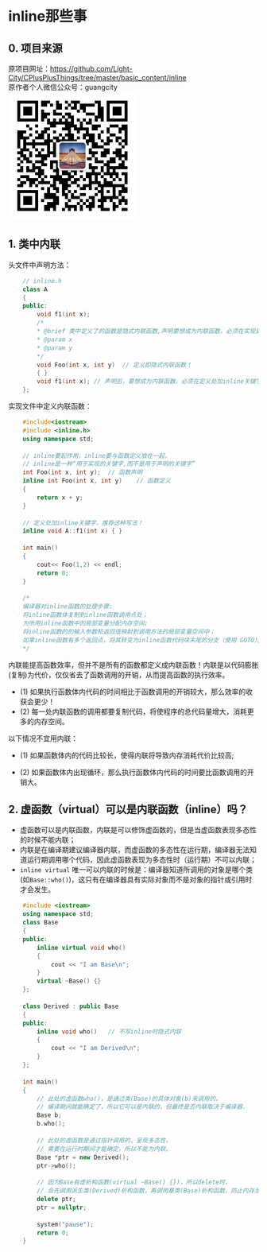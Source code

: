 # inline那些事

## 0. 项目来源

原项目网址：<https://github.com/Light-City/CPlusPlusThings/tree/master/basic_content/inline>  
原作者个人微信公众号：guangcity  
![Alt text](/basic_content/this/img/作者微信公众号.jpg "guangcity")

## 1. 类中内联

头文件中声明方法：

```C++
    // inline.h
    class A
    {
    public:
        void f1(int x);
        /*
        * @brief 类中定义了的函数是隐式内联函数,声明要想成为内联函数，必须在实现处(定义处)加inline关键字。
        * @param x
        * @param y
        */
        void Foo(int x, int y)  // 定义即隐式内联函数！
        { }
        void f1(int x); // 声明后，要想成为内联函数，必须在定义处加inline关键字。
    };
```

实现文件中定义内联函数：

```C++
    #include<iostream>
    #include <inline.h>
    using namespace std;

    // inline要起作用，inline要与函数定义放在一起，
    // inline是一种“用于实现的关键字,而不是用于声明的关键字”
    int Foo(int x, int y);  // 函数声明
    inline int Foo(int x, int y)    // 函数定义
    {
        return x + y;
    }

    // 定义处加inline关键字，推荐这种写法！
    inline void A::f1(int x) { }

    int main()
    {
        cout<< Foo(1,2) << endl;
        return 0;
    }

    /*
    编译器对inline函数的处理步骤:
    将inline函数体复制到inline函数调用点处；
    为所用inline函数中的局部变量分配内存空间;
    将inline函数的的输入参数和返回值映射到调用方法的局部变量空间中；
    如果inline函数有多个返回点，将其转变为inline函数代码块末尾的分支（使用 GOTO）。
    */
```

内联能提高函数效率，但并不是所有的函数都定义成内联函数！内联是以代码膨胀(复制)为代价，仅仅省去了函数调用的开销，从而提高函数的执行效率。

- (1) 如果执行函数体内代码的时间相比于函数调用的开销较大，那么效率的收获会更少！
- (2) 每一处内联函数的调用都要复制代码，将使程序的总代码量增大，消耗更多的内存空间。

以下情况不宜用内联：

- (1) 如果函数体内的代码比较长，使得内联将导致内存消耗代价比较高;

- (2) 如果函数体内出现循环，那么执行函数体内代码的时间要比函数调用的开销大。

## 2. 虚函数（virtual）可以是内联函数（inline）吗？

- 虚函数可以是内联函数，内联是可以修饰虚函数的，但是当虚函数表现多态性的时候不能内联；
- 内联是在编译期建议编译器内联，而虚函数的多态性在运行期，编译器无法知道运行期调用哪个代码，因此虚函数表现为多态性时（运行期）不可以内联；
- `inline virtual` 唯一可以内联的时候是：编译器知道所调用的对象是哪个类(如`Base::who()`)，这只有在编译器具有实际对象而不是对象的指针或引用时才会发生。

```C++
    #include <iostream>
    using namespace std;
    class Base
    {
    public:
        inline virtual void who()
        {
            cout << "I am Base\n";
        }
        virtual ~Base() {}
    };

    class Derived : public Base
    {
    public:
        inline void who()   // 不写inline时隐式内联
        {
            cout << "I am Derived\n";
        }
    };

    int main()
    {
        // 此处的虚函数who()，是通过类(Base)的具体对象(b)来调用的，
        // 编译期间就能确定了，所以它可以是内联的，但最终是否内联取决于编译器.
        Base b;
        b.who();

        // 此处的虚函数是通过指针调用的，呈现多态性，
        // 需要在运行时期间才能确定，所以不能为内联。
        Base *ptr = new Derived();
        ptr->who();

        // 因为Base有虚析构函数(virtual ~Base() {})，所以delete时，
        // 会先调用派生类(Derived)析构函数，再调用基类(Base)析构函数，防止内存泄漏。
        delete ptr;
        ptr = nullptr;

        system("pause");
        return 0;
    }
```
